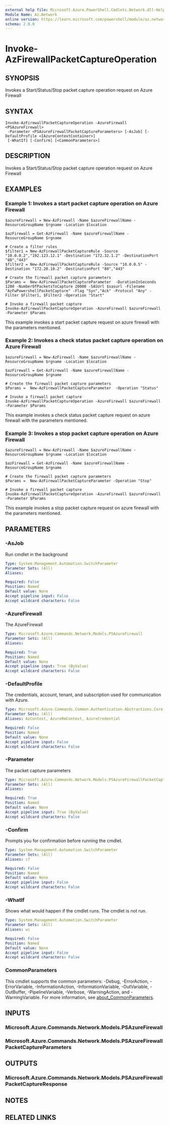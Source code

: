 ```yaml
---
external help file: Microsoft.Azure.PowerShell.Cmdlets.Network.dll-Help.xml
Module Name: Az.Network
online version: https://learn.microsoft.com/powershell/module/az.network/invoke-azfirewallpacketcaptureoperation
schema: 2.0.0
---
```


# Invoke-AzFirewallPacketCaptureOperation

## SYNOPSIS
Invokes a Start/Status/Stop packet capture operation request on Azure Firewall

## SYNTAX

```
Invoke-AzFirewallPacketCaptureOperation -AzureFirewall <PSAzureFirewall>
 -Parameter <PSAzureFirewallPacketCaptureParameters> [-AsJob] [-DefaultProfile <IAzureContextContainer>]
 [-WhatIf] [-Confirm] [<CommonParameters>]
```

## DESCRIPTION
Invokes a Start/Status/Stop packet capture operation request on Azure Firewall

## EXAMPLES

### Example 1:  Invokes a start packet capture operation on Azure Firewall
```
$azureFirewall = New-AzFirewall -Name $azureFirewallName -ResourceGroupName $rgname -Location $location

$azFirewall = Get-AzFirewall -Name $azureFirewallName -ResourceGroupName $rgname

# Create a filter rules
$filter1 = New-AzFirewallPacketCaptureRule -Source "10.0.0.2","192.123.12.1" -Destination "172.32.1.2" -DestinationPort "80","443"
$filter2 = New-AzFirewallPacketCaptureRule -Source "10.0.0.5" -Destination "172.20.10.2" -DestinationPort "80","443"
    
# Create the firewall packet capture parameters
$Params =  New-AzFirewallPacketCaptureParameter  -DurationInSeconds 1200 -NumberOfPacketsToCapture 20000 -SASUrl $sasurl -Filename "AzFwPowershellPacketCapture" -Flag "Syn","Ack" -Protocol "Any" -Filter $Filter1, $Filter2 -Operation "Start"

# Invoke a firewall packet capture
Invoke-AzFirewallPacketCaptureOperation -AzureFirewall $azureFirewall -Parameter $Params
```

This example invokes a start packet capture request on azure firewall with the parameters mentioned.

### Example 2: Invokes a check status packet capture operation on Azure Firewall
```
$azureFirewall = New-AzFirewall -Name $azureFirewallName -ResourceGroupName $rgname -Location $location

$azFirewall = Get-AzFirewall -Name $azureFirewallName -ResourceGroupName $rgname

# Create the firewall packet capture parameters
$Params =  New-AzFirewallPacketCaptureParameter  -Operation "Status"

# Invoke a firewall packet capture
Invoke-AzFirewallPacketCaptureOperation -AzureFirewall $azureFirewall -Parameter $Params
```

This example invokes a check status packet capture request on azure firewall with the parameters mentioned.

### Example 3: Invokes a stop packet capture operation on Azure Firewall
```
$azureFirewall = New-AzFirewall -Name $azureFirewallName -ResourceGroupName $rgname -Location $location

$azFirewall = Get-AzFirewall -Name $azureFirewallName -ResourceGroupName $rgname

# Create the firewall packet capture parameters
$Params =  New-AzFirewallPacketCaptureParameter -Operation "Stop"

# Invoke a firewall packet capture
Invoke-AzFirewallPacketCaptureOperation -AzureFirewall $azureFirewall -Parameter $Params
```

This example invokes a stop packet capture request on azure firewall with the parameters mentioned.

## PARAMETERS

### -AsJob
Run cmdlet in the background

```yaml
Type: System.Management.Automation.SwitchParameter
Parameter Sets: (All)
Aliases:

Required: False
Position: Named
Default value: None
Accept pipeline input: False
Accept wildcard characters: False
```

### -AzureFirewall
The AzureFirewall

```yaml
Type: Microsoft.Azure.Commands.Network.Models.PSAzureFirewall
Parameter Sets: (All)
Aliases:

Required: True
Position: Named
Default value: None
Accept pipeline input: True (ByValue)
Accept wildcard characters: False
```

### -DefaultProfile
The credentials, account, tenant, and subscription used for communication with Azure.

```yaml
Type: Microsoft.Azure.Commands.Common.Authentication.Abstractions.Core.IAzureContextContainer
Parameter Sets: (All)
Aliases: AzContext, AzureRmContext, AzureCredential

Required: False
Position: Named
Default value: None
Accept pipeline input: False
Accept wildcard characters: False
```

### -Parameter
The packet capture parameters

```yaml
Type: Microsoft.Azure.Commands.Network.Models.PSAzureFirewallPacketCaptureParameters
Parameter Sets: (All)
Aliases:

Required: True
Position: Named
Default value: None
Accept pipeline input: True (ByValue)
Accept wildcard characters: False
```

### -Confirm
Prompts you for confirmation before running the cmdlet.

```yaml
Type: System.Management.Automation.SwitchParameter
Parameter Sets: (All)
Aliases: cf

Required: False
Position: Named
Default value: None
Accept pipeline input: False
Accept wildcard characters: False
```

### -WhatIf
Shows what would happen if the cmdlet runs.
The cmdlet is not run.

```yaml
Type: System.Management.Automation.SwitchParameter
Parameter Sets: (All)
Aliases: wi

Required: False
Position: Named
Default value: None
Accept pipeline input: False
Accept wildcard characters: False
```

### CommonParameters
This cmdlet supports the common parameters: -Debug, -ErrorAction, -ErrorVariable, -InformationAction, -InformationVariable, -OutVariable, -OutBuffer, -PipelineVariable, -Verbose, -WarningAction, and -WarningVariable. For more information, see [about_CommonParameters](http://go.microsoft.com/fwlink/?LinkID=113216).

## INPUTS

### Microsoft.Azure.Commands.Network.Models.PSAzureFirewall

### Microsoft.Azure.Commands.Network.Models.PSAzureFirewallPacketCaptureParameters

## OUTPUTS

### Microsoft.Azure.Commands.Network.Models.PSAzureFirewallPacketCaptureResponse

## NOTES

## RELATED LINKS
